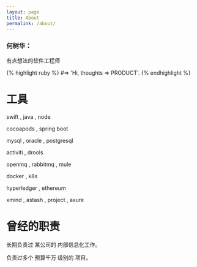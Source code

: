 ```yaml
---
layout: page
title: About
permalink: /about/
---
```


### 何树华：

有点想法的软件工程师

{% highlight ruby %}
#=> 'Hi, thoughts => PRODUCT'.
{% endhighlight %}

# 工具

swift , java , node

cocoapods , spring boot 

mysql , oracle , postgresql 

activiti , drools 

openmq , rabbitmq , mule 

docker , k8s

hyperledger , ethereum

xmind , astash , project , axure  

# 曾经的职责

长期负责过 某公司的 内部信息化工作。

负责过多个 预算千万 级别的 项目。






